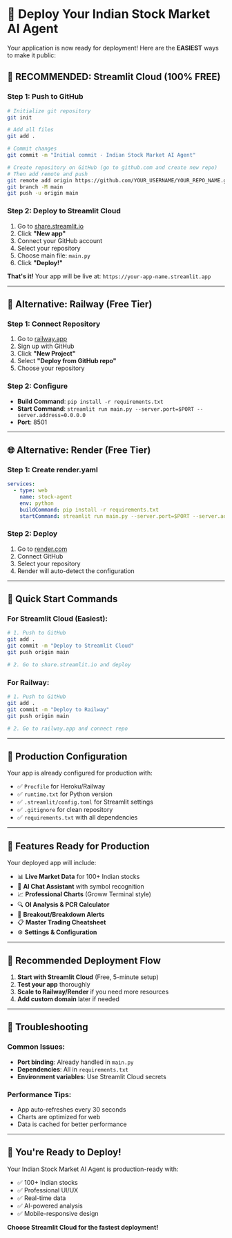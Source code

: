 # 🚀 Deploy Your Indian Stock Market AI Agent

Your application is now ready for deployment! Here are the **EASIEST** ways to make it public:

## 🎯 **RECOMMENDED: Streamlit Cloud (100% FREE)**

### Step 1: Push to GitHub
```bash
# Initialize git repository
git init

# Add all files
git add .

# Commit changes
git commit -m "Initial commit - Indian Stock Market AI Agent"

# Create repository on GitHub (go to github.com and create new repo)
# Then add remote and push
git remote add origin https://github.com/YOUR_USERNAME/YOUR_REPO_NAME.git
git branch -M main
git push -u origin main
```

### Step 2: Deploy to Streamlit Cloud
1. Go to [share.streamlit.io](https://share.streamlit.io)
2. Click **"New app"**
3. Connect your GitHub account
4. Select your repository
5. Choose main file: `main.py`
6. Click **"Deploy!"**

**That's it!** Your app will be live at: `https://your-app-name.streamlit.app`

---

## 🚀 **Alternative: Railway (Free Tier)**

### Step 1: Connect Repository
1. Go to [railway.app](https://railway.app)
2. Sign up with GitHub
3. Click **"New Project"**
4. Select **"Deploy from GitHub repo"**
5. Choose your repository

### Step 2: Configure
- **Build Command**: `pip install -r requirements.txt`
- **Start Command**: `streamlit run main.py --server.port=$PORT --server.address=0.0.0.0`
- **Port**: 8501

---

## 🌐 **Alternative: Render (Free Tier)**

### Step 1: Create render.yaml
```yaml
services:
  - type: web
    name: stock-agent
    env: python
    buildCommand: pip install -r requirements.txt
    startCommand: streamlit run main.py --server.port=$PORT --server.address=0.0.0.0
```

### Step 2: Deploy
1. Go to [render.com](https://render.com)
2. Connect GitHub
3. Select your repository
4. Render will auto-detect the configuration

---

## 📱 **Quick Start Commands**

### For Streamlit Cloud (Easiest):
```bash
# 1. Push to GitHub
git add .
git commit -m "Deploy to Streamlit Cloud"
git push origin main

# 2. Go to share.streamlit.io and deploy
```

### For Railway:
```bash
# 1. Push to GitHub
git add .
git commit -m "Deploy to Railway"
git push origin main

# 2. Go to railway.app and connect repo
```

---

## 🔧 **Production Configuration**

Your app is already configured for production with:
- ✅ `Procfile` for Heroku/Railway
- ✅ `runtime.txt` for Python version
- ✅ `.streamlit/config.toml` for Streamlit settings
- ✅ `.gitignore` for clean repository
- ✅ `requirements.txt` with all dependencies

---

## 🌟 **Features Ready for Production**

Your deployed app will include:
- 📊 **Live Market Data** for 100+ Indian stocks
- 🤖 **AI Chat Assistant** with symbol recognition
- 📈 **Professional Charts** (Groww Terminal style)
- 🔍 **OI Analysis & PCR Calculator**
- 🚨 **Breakout/Breakdown Alerts**
- 📋 **Master Trading Cheatsheet**
- ⚙️ **Settings & Configuration**

---

## 🎯 **Recommended Deployment Flow**

1. **Start with Streamlit Cloud** (Free, 5-minute setup)
2. **Test your app** thoroughly
3. **Scale to Railway/Render** if you need more resources
4. **Add custom domain** later if needed

---

## 🚨 **Troubleshooting**

### Common Issues:
- **Port binding**: Already handled in `main.py`
- **Dependencies**: All in `requirements.txt`
- **Environment variables**: Use Streamlit Cloud secrets

### Performance Tips:
- App auto-refreshes every 30 seconds
- Charts are optimized for web
- Data is cached for better performance

---

## 🎉 **You're Ready to Deploy!**

Your Indian Stock Market AI Agent is production-ready with:
- ✅ 100+ Indian stocks
- ✅ Professional UI/UX
- ✅ Real-time data
- ✅ AI-powered analysis
- ✅ Mobile-responsive design

**Choose Streamlit Cloud for the fastest deployment!**
